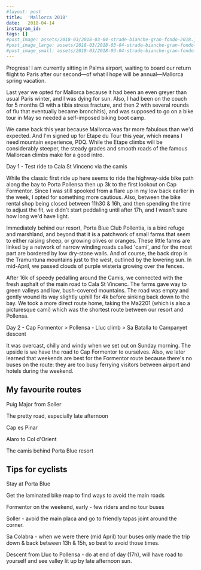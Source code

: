 ```yaml
---
#layout: post
title:  'Mallorca 2018'
date:   2018-04-14
instagram_id:
tags: []
#post_image: assets/2018-03/2018-03-04-strade-bianche-gran-fondo-2018.jpg
#post_image_large: assets/2018-03/2018-03-04-strade-bianche-gran-fondo-2018_large.jpg
#post_image_small: assets/2018-03/2018-03-04-strade-bianche-gran-fondo-2018_thumbnail.jpg
---
```


Progress! I am currently sitting in Palma airport, waiting to board our return flight to Paris after our second—of what I hope will be annual—Mallorca spring vacation.

Last year we opted for Mallorca because it had been an even greyer than usual Paris winter, and I was dying for sun. Also, I had been on the couch for 5 months (3 with a tibia stress fracture, and then 2 with several rounds of flu that eventually became bronchitis), and was supposed to go on a bike tour in May so needed a self-imposed biking boot camp.

We came back this year because Mallorca was far more fabulous than we'd expected. And I'm signed up for Etape du Tour this year, which means I need mountain experience, PDQ. While the Etape climbs will be considerably steeper, the steady grades and smooth roads of the famous Mallorcan climbs make for a good intro.


Day 1 - Test ride to Cala St Vincenc via the camis

While the classic first ride up here seems to ride the highway-side bike path along the bay to Porta Pollensa then up 3k to the first lookout on Cap Formentor. Since I was still spooked from a flare up in my low back earlier in the week, I opted for something more cautious. Also, between the bike rental shop being closed between 11h30 & 16h, and then spending the time to adjust the fit, we didn't start peddaling until after 17h, and I wasn't sure how long we'd have light.

Immediately behind our resort, Porta Blue Club Pollentia, is a bird refuge and marshland, and beyond that it is a patchwork of small farms that seem to either raising sheep, or growing olives or oranges. These little farms are linked by a network of narrow winding roads called 'cami', and for the most part are bordered by low dry-stone walls. And of course, the back drop is the Tramuntuna mountains just to the west, outlined by the lowering sun. In mid-April, we passed clouds of purple wisteria growing over the fences.

After 16k of speedy pedalling around the Camis, we connected with the fresh asphalt of the main road to Cala St Vincenc. The farms gave way to green valleys and low, bush-covered mountains. The road was empty and gently wound its way slightly uphill for 4k before sinking back down to the bay. We took a more direct route home, taking the Ma2201 (which is also a picturesque cami) which was the shortest route between our resort and Pollensa.

Day 2 - Cap Formentor > Pollensa - Lluc climb > Sa Batalla to Campanyet descent

It was overcast, chilly and windy when we set out on Sunday morning. The upside is we have the road to Cap Formentor to ourselves. Also, we later learned that weekends are best for the Formentor route because there's no buses on the route: they are too busy ferrying visitors between airport and hotels during the weekend.


  


## My favourite routes

Puig Major from Soller

The pretty road, especially late afternoon

Cap es Pinar

Alaro to Col d'Orient

The camis behind Porta Blue resort

## Tips for cyclists

Stay at Porta Blue

Get the laminated bike map to find ways to avoid the main roads

Formentor on the weekend, early - few riders and no tour buses

Soller - avoid the main placa and go to friendly tapas joint around the corner.

Sa Colabra - when we were there (mid April) tour buses only made the trip down & back between 13h & 15h, so best to avoid those times.

Descent from Lluc to Pollensa - do at end of day (17h), will have road to yourself and see valley lit up by late afternoon sun.



















[Veloviewer]: https://veloviewer.com
